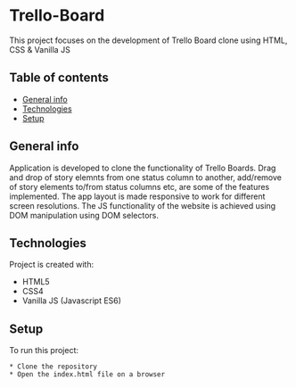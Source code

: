 # Trello-Board

This project focuses on the development of Trello Board clone using HTML, CSS & Vanilla JS

## Table of contents

- [General info](#general-info)
- [Technologies](#technologies)
- [Setup](#setup)

## General info

Application is developed to clone the functionality of Trello Boards. Drag and drop of story elemnts from one status column to another, add/remove of story elements to/from status columns etc, are some of the features implemented. The app layout is made responsive to work for different screen resolutions. The JS functionality of the website is achieved using DOM manipulation using DOM selectors.

## Technologies

Project is created with:

- HTML5
- CSS4
- Vanilla JS (Javascript ES6)

## Setup

To run this project:

```
* Clone the repository
* Open the index.html file on a browser
```
